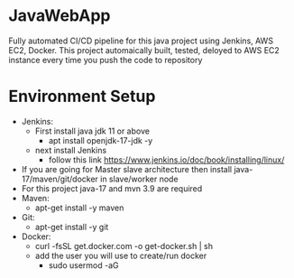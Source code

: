 # JavaWebApp

Fully automated CI/CD pipeline for this java project using Jenkins, AWS EC2, Docker. This project automaically  built, tested, deloyed to AWS EC2 instance every time you push the code to repository

# Environment Setup
* Jenkins:
  * First install java jdk 11 or above
     * apt install openjdk-17-jdk -y
  * next install Jenkins
    * follow this link https://www.jenkins.io/doc/book/installing/linux/
* If you are going for Master slave architecture then install java-17/maven/git/docker in slave/worker node 
* For this project java-17 and mvn 3.9 are required
* Maven:
  * apt-get install -y maven
* Git:
	* apt-get install -y git
* Docker: 
    * curl -fsSL get.docker.com -o get-docker.sh | sh
    * add the user you will use to create/run docker
      * sudo usermod -aG <group> <user-name>
